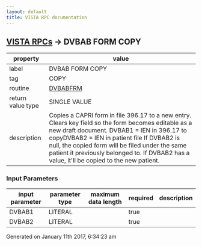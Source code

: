 ```yaml
---
layout: default
title: VISTA RPC documentation
---
```




## [VISTA RPCs](TableOfContent.md) &#8594; DVBAB FORM COPY 

 property | value 
--- | --- 
 label | DVBAB FORM COPY
 tag | COPY
 routine | [DVBABFRM](http://code.osehra.org/dox/Routine_DVBABFRM_source.html)
 return value type | SINGLE VALUE
 description |  Copies a CAPRI form in file 396.17 to a new entry.  Clears key field so the form becomes editable as a new draft document. DVBAB1 = IEN in 396.17 to copyDVBAB2 = IEN in patient file If DVBAB2 is null, the copied form will be filed under the same patient it previously belonged to. If DVBAB2 has a value, it'll be copied to the new patient.

### Input Parameters

| input parameter | parameter type | maximum data length | required | description | 
| --- | --- | --- | --- | --- | 
| DVBAB1 | LITERAL |  | true |  | 
| DVBAB2 | LITERAL |  | true |  | 




Generated on January 11th 2017, 6:34:23 am